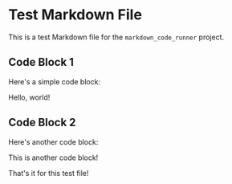 # Test Markdown File

This is a test Markdown file for the `markdown_code_runner` project.

## Code Block 1

Here's a simple code block:

<!-- START_CODE -->
<!-- print('Hello, world!') -->
<!-- END_CODE -->
<!-- START_OUTPUT -->
<!-- THIS CONTENT IS AUTOMATICALLY GENERATED -->
Hello, world!

<!-- END_OUTPUT -->

## Code Block 2

Here's another code block:

<!-- START_CODE -->
<!-- print('This is another code block!') -->
<!-- END_CODE -->
<!-- START_OUTPUT -->
<!-- THIS CONTENT IS AUTOMATICALLY GENERATED -->
This is another code block!

<!-- END_OUTPUT -->

That's it for this test file!
